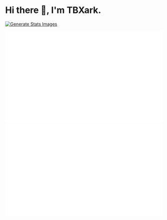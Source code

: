 # Hi there 👋, I'm TBXark.

[![Generate Stats Images](https://github.com/tbxark-archive/TBXark/actions/workflows/update-status.yml/badge.svg?branch=master&event=schedule)](https://github.com/tbxark-archive/TBXark/actions/workflows/update-status.yml)

![overview](./status/generated/overview.svg) ![languages](./status/generated/languages.svg)
